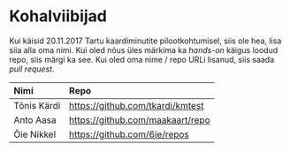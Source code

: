 # Kohalviibijad

Kui käisid 20.11.2017 Tartu kaardiminutite pilootkohtumisel, siis ole hea,
lisa siia alla oma nimi. Kui oled nõus üles märkima ka _hands-on_ käigus loodud
repo, siis märgi ka see. Kui oled oma nime / repo URLi lisanud, siis saada
_pull request_.

| Nimi                    | Repo                                               |
|:----------------------- |:-------------------------------------------------- |
| Tõnis Kärdi             | https://github.com/tkardi/kmtest                   |
| Anto Aasa               | https://github.com/maakaart/repo                   |
| Õie Nikkel              | https://github.com/6ie/repos                       |
